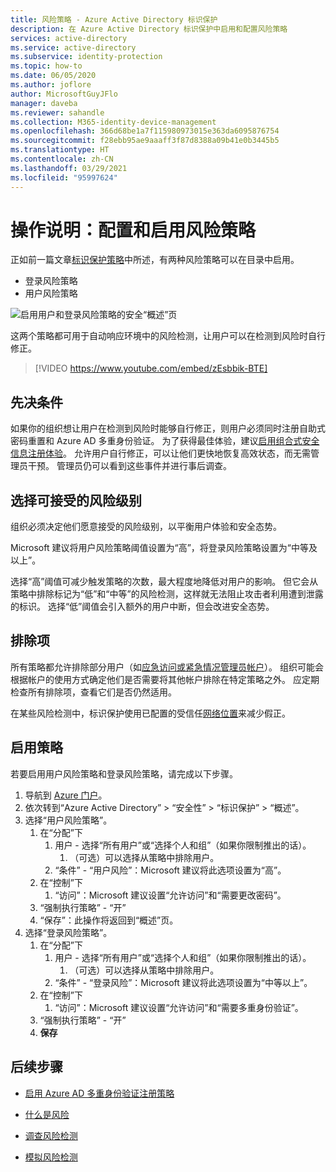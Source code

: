 ```yaml
---
title: 风险策略 - Azure Active Directory 标识保护
description: 在 Azure Active Directory 标识保护中启用和配置风险策略
services: active-directory
ms.service: active-directory
ms.subservice: identity-protection
ms.topic: how-to
ms.date: 06/05/2020
ms.author: joflore
author: MicrosoftGuyJFlo
manager: daveba
ms.reviewer: sahandle
ms.collection: M365-identity-device-management
ms.openlocfilehash: 366d68be1a7f115980973015e363da6095876754
ms.sourcegitcommit: f28ebb95ae9aaaff3f87d8388a09b41e0b3445b5
ms.translationtype: HT
ms.contentlocale: zh-CN
ms.lasthandoff: 03/29/2021
ms.locfileid: "95997624"
---
```

# <a name="how-to-configure-and-enable-risk-policies"></a>操作说明：配置和启用风险策略

正如前一篇文章[标识保护策略](concept-identity-protection-policies.md)中所述，有两种风险策略可以在目录中启用。 

- 登录风险策略
- 用户风险策略

![启用用户和登录风险策略的安全“概述”页](./media/howto-identity-protection-configure-risk-policies/identity-protection-security-overview.png)

这两个策略都可用于自动响应环境中的风险检测，让用户可以在检测到风险时自行修正。 

> [!VIDEO https://www.youtube.com/embed/zEsbbik-BTE]

## <a name="prerequisites"></a>先决条件 

如果你的组织想让用户在检测到风险时能够自行修正，则用户必须同时注册自助式密码重置和 Azure AD 多重身份验证。 为了获得最佳体验，建议[启用组合式安全信息注册体验](../authentication/howto-registration-mfa-sspr-combined.md)。 允许用户自行修正，可以让他们更快地恢复高效状态，而无需管理员干预。 管理员仍可以看到这些事件并进行事后调查。 

## <a name="choosing-acceptable-risk-levels"></a>选择可接受的风险级别

组织必须决定他们愿意接受的风险级别，以平衡用户体验和安全态势。 

Microsoft 建议将用户风险策略阈值设置为“高”，将登录风险策略设置为“中等及以上”。

选择“高”阈值可减少触发策略的次数，最大程度地降低对用户的影响。 但它会从策略中排除标记为“低”和“中等”的风险检测，这样就无法阻止攻击者利用遭到泄露的标识。 选择“低”阈值会引入额外的用户中断，但会改进安全态势。

## <a name="exclusions"></a>排除项

所有策略都允许排除部分用户（如[应急访问或紧急情况管理员帐户](../roles/security-emergency-access.md)）。 组织可能会根据帐户的使用方式确定他们是否需要将其他帐户排除在特定策略之外。 应定期检查所有排除项，查看它们是否仍然适用。

在某些风险检测中，标识保护使用已配置的受信任[网络位置](../conditional-access/location-condition.md)来减少假正。

## <a name="enable-policies"></a>启用策略

若要启用用户风险策略和登录风险策略，请完成以下步骤。

1. 导航到 [Azure 门户](https://portal.azure.com)。
1. 依次转到“Azure Active Directory” > “安全性” > “标识保护” > “概述”。
1. 选择“用户风险策略”。
   1. 在“分配”下
      1. 用户 - 选择“所有用户”或“选择个人和组”（如果你限制推出的话）。
         1. （可选）可以选择从策略中排除用户。
      1. “条件” - “用户风险”：Microsoft 建议将此选项设置为“高”。
   1. 在“控制”下
      1. “访问”：Microsoft 建议设置“允许访问”和“需要更改密码”。
   1. “强制执行策略” - “开”
   1. “保存”：此操作将返回到“概述”页。
1. 选择“登录风险策略”。
   1. 在“分配”下
      1. 用户 - 选择“所有用户”或“选择个人和组”（如果你限制推出的话）。
         1. （可选）可以选择从策略中排除用户。
      1. “条件” - “登录风险”：Microsoft 建议将此选项设置为“中等以上”。
   1. 在“控制”下
      1. “访问”：Microsoft 建议设置“允许访问”和“需要多重身份验证”。
   1. “强制执行策略” - “开”
   1. **保存**

## <a name="next-steps"></a>后续步骤

- [启用 Azure AD 多重身份验证注册策略](howto-identity-protection-configure-mfa-policy.md)

- [什么是风险](concept-identity-protection-risks.md)

- [调查风险检测](howto-identity-protection-investigate-risk.md)

- [模拟风险检测](howto-identity-protection-simulate-risk.md)
